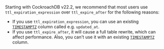 Starting with CockroachDB v22.2, we recommend that most users use `ttl_expiration_expression` over `ttl_expire_after` for the following reasons:

- If you use `ttl_expiration_expression`, you can use an existing [`TIMESTAMPTZ`](timestamp.html) column called e.g. `updated_at`.
- If you use `ttl_expire_after`, it will cause a full table rewrite, which can affect performance.  Also, you can't use it with an existing [`TIMESTAMPTZ`](timestamp.html) column.

